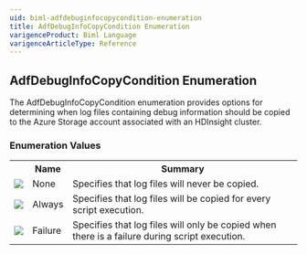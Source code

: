 ```yaml
---
uid: biml-adfdebuginfocopycondition-enumeration
title: AdfDebugInfoCopyCondition Enumeration
varigenceProduct: Biml Language
varigenceArticleType: Reference
---
```


## AdfDebugInfoCopyCondition Enumeration<div class="LanguageSummary"><div class ="SummaryItem">The AdfDebugInfoCopyCondition enumeration provides options for determining when log files containing debug information should be copied to the Azure Storage account associated with an HDInsight cluster.</div></div><div class="EnumValueGroup">### Enumeration Values<table id="EnumValue" class="MemberList"><tbody><tr><th class="MemberTypeIconColumnHeader">&nbsp;</th><th class="MemberNameColumnHeader">Name</th><th class="MemberSummaryColumnHeader">Summary</th></tr><tr class="cd0"><td align="center" class="MemberTypeIcon"><img src="enumValue.png"></img></td><td class="MemberName">None</td><td class="MemberSummary"><div class ="SummaryItem">Specifies that log files will never be copied.</div></td></tr><tr class="cd1"><td align="center" class="MemberTypeIcon"><img src="enumValue.png"></img></td><td class="MemberName">Always</td><td class="MemberSummary"><div class ="SummaryItem">Specifies that log files will be copied for every script execution.</div></td></tr><tr class="cd0"><td align="center" class="MemberTypeIcon"><img src="enumValue.png"></img></td><td class="MemberName">Failure</td><td class="MemberSummary"><div class ="SummaryItem">Specifies that log files will only be copied when there is a failure during script execution.</div></td></tr></tbody></table></div>
